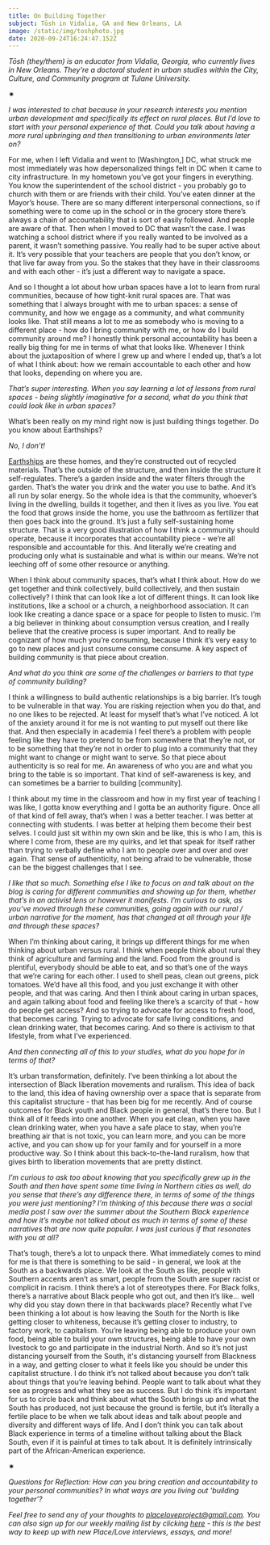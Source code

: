 ```yaml
---
title: On Building Together
subject: Tōsh in Vidalia, GA and New Orleans, LA
image: /static/img/toshphoto.jpg
date: 2020-09-24T16:24:47.152Z
---
```

*Tōsh (they/them) is an educator from Vidalia, Georgia, who currently lives in New Orleans. They’re a doctoral student in urban studies within the City, Culture, and Community program at Tulane University.*

<div>✷</div>

*I was interested to chat because in your research interests you mention urban development and specifically its effect on rural places. But I’d love to start with your personal experience of that. Could you talk about having a more rural upbringing and then transitioning to urban environments later on?*

For me, when I left Vidalia and went to \[Washington,] DC, what struck me most immediately was how depersonalized things felt in DC when it came to city infrastructure. In my hometown you’ve got your fingers in everything. You know the superintendent of the school district - you probably go to church with them or are friends with their child. You’ve eaten dinner at the Mayor’s house. There are so many different interpersonal connections, so if something were to come up in the school or in the grocery store there’s always a chain of accountability that is sort of easily followed. And people are aware of that. Then when I moved to DC that wasn’t the case. I was watching a school district where if you really wanted to be involved as a parent, it wasn’t something passive. You really had to be super active about it. It’s very possible that your teachers are people that you don’t know, or that live far away from you. So the stakes that they have in their classrooms and with each other - it’s just a different way to navigate a space.

And so I thought a lot about how urban spaces have a lot to learn from rural communities, because of how tight-knit rural spaces are. That was something that I always brought with me to urban spaces: a sense of community, and how we engage as a community, and what community looks like. That still means a lot to me as somebody who is moving to a different place - how do I bring community with me, or how do I build community around me? I honestly think personal accountability has been a really big thing for me in terms of what that looks like. Whenever I think about the juxtaposition of where I grew up and where I ended up, that’s a lot of what I think about: how we remain accountable to each other and how that looks, depending on where you are.

*That’s super interesting. When you say learning a lot of lessons from rural spaces - being slightly imaginative for a second, what do you think that could look like in urban spaces?*

What’s been really on my mind right now is just building things together. Do you know about Earthships?

*No, I don’t!*

[Earthships](https://www.theatlantic.com/video/index/418560/meet-the-earthship/) are these homes, and they’re constructed out of recycled materials. That’s the outside of the structure, and then inside the structure it self-regulates. There’s a garden inside and the water filters through the garden. That’s the water you drink and the water you use to bathe. And it’s all run by solar energy. So the whole idea is that the community, whoever’s living in the dwelling, builds it together, and then it lives as you live. You eat the food that grows inside the home, you use the bathroom as fertilizer that then goes back into the ground. It’s just a fully self-sustaining home structure. That is a very good illustration of how I think a community should operate, because it incorporates that accountability piece - we’re all responsible and accountable for this. And literally we’re creating and producing only what is sustainable and what is within our means. We’re not leeching off of some other resource or anything.

When I think about community spaces, that’s what I think about. How do we get together and think collectively, build collectively, and then sustain collectively? I think that can look like a lot of different things. It can look like institutions, like a school or a church, a neighborhood association. It can look like creating a dance space or a space for people to listen to music. I’m a big believer in thinking about consumption versus creation, and I really believe that the creative process is super important. And to really be cognizant of how much you’re consuming, because I think it’s very easy to go to new places and just consume consume consume. A key aspect of building community is that piece about creation.

*And what do you think are some of the challenges or barriers to that type of community building?*

I think a willingness to build authentic relationships is a big barrier. It’s tough to be vulnerable in that way. You are risking rejection when you do that, and no one likes to be rejected. At least for myself that’s what I’ve noticed. A lot of the anxiety around it for me is not wanting to put myself out there like that. And then especially in academia I feel there’s a problem with people feeling like they have to pretend to be from somewhere that they’re not, or to be something that they’re not in order to plug into a community that they might want to change or might want to serve. So that piece about authenticity is so real for me. An awareness of who you are and what you bring to the table is so important. That kind of self-awareness is key, and can sometimes be a barrier to building \[community].

I think about my time in the classroom and how in my first year of teaching I was like, I gotta know everything and I gotta be an authority figure. Once all of that kind of fell away, that’s when I was a better teacher. I was better at connecting with students. I was better at helping them become their best selves. I could just sit within my own skin and be like, this is who I am, this is where I come from, these are my quirks, and let that speak for itself rather than trying to verbally define who I am to people over and over and over again. That sense of authenticity, not being afraid to be vulnerable, those can be the biggest challenges that I see.

*I like that so much. Something else I like to focus on and talk about on the blog is caring for different communities and showing up for them, whether that’s in an activist lens or however it manifests. I’m curious to ask, as you’ve moved through these communities, going again with our rural / urban narrative for the moment, has that changed at all through your life and through these spaces?*

When I’m thinking about caring, it brings up different things for me when thinking about urban versus rural. I think when people think about rural they think of agriculture and farming and the land. Food from the ground is plentiful, everybody should be able to eat, and so that’s one of the ways that we’re caring for each other. I used to shell peas, clean out greens, pick tomatoes. We’d have all this food, and you just exchange it with other people, and that was caring. And then I think about caring in urban spaces, and again talking about food and feeling like there’s a scarcity of that - how do people get access? And so trying to advocate for access to fresh food, that becomes caring. Trying to advocate for safe living conditions, and clean drinking water, that becomes caring. And so there is activism to that lifestyle, from what I’ve experienced.

*And then connecting all of this to your studies, what do you hope for in terms of that?*

It’s urban transformation, definitely. I’ve been thinking a lot about the intersection of Black liberation movements and ruralism. This idea of back to the land, this idea of having ownership over a space that is separate from this capitalist structure - that has been big for me recently. And of course outcomes for Black youth and Black people in general, that’s there too. But I think all of it feeds into one another. When you eat clean, when you have clean drinking water, when you have a safe place to stay, when you’re breathing air that is not toxic, you can learn more, and you can be more active, and you can show up for your family and for yourself in a more productive way. So I think about this back-to-the-land ruralism, how that gives birth to liberation movements that are pretty distinct.

*I’m curious to ask too about knowing that you specifically grew up in the South and then have spent some time living in Northern cities as well, do you sense that there’s any difference there, in terms of some of the things you were just mentioning? I’m thinking of this because there was a social media post I saw over the summer about the Southern Black experience and how it’s maybe not talked about as much in terms of some of these narratives that are now quite popular. I was just curious if that resonates with you at all?*

That’s tough, there’s a lot to unpack there. What immediately comes to mind for me is that there is something to be said - in general, we look at the South as a backwards place. We look at the South as like, people with Southern accents aren’t as smart, people from the South are super racist or complicit in racism. I think there’s a lot of stereotypes there. For Black folks, there’s a narrative about Black people who got out, and then it’s like... well why did you stay down there in that backwards place? Recently what I’ve been thinking a lot about is how leaving the South for the North is like getting closer to whiteness, because it’s getting closer to industry, to factory work, to capitalism. You’re leaving being able to produce your own food, being able to build your own structures, being able to have your own livestock to go and participate in the industrial North. And so it’s not just distancing yourself from the South, it's distancing yourself from Blackness in a way, and getting closer to what it feels like you should be under this capitalist structure. I do think it’s not talked about because you don’t talk about things that you’re leaving behind. People want to talk about what they see as progress and what they see as success. But I do think it’s important for us to circle back and think about what the South brings up and what the South has produced, not just because the ground is fertile, but it’s literally a fertile place to be when we talk about ideas and talk about people and diversity and different ways of life. And I don’t think you can talk about Black experience in terms of a timeline without talking about the Black South, even if it is painful at times to talk about. It is definitely intrinsically part of the African-American experience.

<div>✷</div>

*Questions for Reflection: How can you bring creation and accountability to your personal communities? In what ways are you living out 'building together'?*

*Feel free to send any of your thoughts to [placeloveproject@gmail.com](mailto:placeloveproject@gmail.com). You can also sign up for our weekly mailing list by clicking [here](https://placeloveproject.substack.com/welcome) - this is the best way to keep up with new Place/Love interviews, essays, and more!*